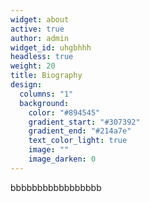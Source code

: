 ```yaml
---
widget: about
active: true
author: admin
widget_id: uhgbhhh
headless: true
weight: 20
title: Biography
design:
  columns: "1"
  background:
    color: "#894545"
    gradient_start: "#307392"
    gradient_end: "#214a7e"
    text_color_light: true
    image: ""
    image_darken: 0
---
```

 bbbbbbbbbbbbbbbbb